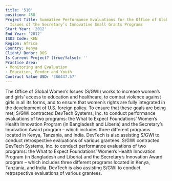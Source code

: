 ```yaml
---
title: '510'
position: 458
Project Title: Summative Performance Evaluations for the Office of Global Women’s
  Issues of the Secretary’s Innovative Small Grants Programs
Start Year: '2012'
End Year: '2012'
ISO3 Code: KEN
Region: Africa
Country: Kenya
Client/ Donor: DOS
Is Current Project? (true/false): ''
Practice Area:
- Monitoring and Evaluation
- Education, Gender and Youth
Contract Value USD: '386447.57'
---
```


The Office of Global Women’s Issues (S/GWI) works to increase women’s and girls’ access to education and healthcare, to combat violence against girls in all its forms, and to ensure that women’s rights are fully integrated in the development of U.S. foreign policy. To ensure that these goals are being met, S/GWI contracted DevTech Systems, Inc. to conduct performance evaluations of two programs: the What to Expect Foundations’ Women’s Health Innovation Program (in Bangladesh and Liberia) and the Secretary’s Innovation Award program – which includes three different programs located in Kenya, Tanzania, and India. DevTech is also assisting S/GWI to conduct retrospective evaluations of various grantees. S/GWI contracted DevTech Systems, Inc. to conduct performance evaluations of two programs: the What to Expect Foundations’ Women’s Health Innovation Program (in Bangladesh and Liberia) and the Secretary’s Innovation Award program – which includes three different programs located in Kenya, Tanzania, and India. DevTech is also assisting S/GWI to conduct retrospective evaluations of various grantees.